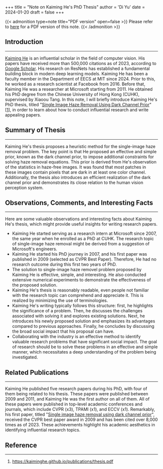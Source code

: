 +++
title = "Note on Kaiming He's PhD Thesis"
author = 'Di Yu'
date = 2024-01-20
draft = false
+++

{{< admonition type=note title="PDF version" open=false >}}
Please refer to [here](/posts/note-kaiming-he/Note_Kaiming_He.pdf) for a PDF version of this note.
{{< /admonition >}}

## Introduction

---

[Kaiming He](https://kaiminghe.github.io/) is an influential scholar in the field of computer vision. His papers have received more than 500,000 citations as of 2023, according to [Google Scholar](https://scholar.google.com/citations?user=DhtAFkwAAAAJ&hl=en&oi=ao). His research on ResNets has established a fundamental building block in modern deep learning models. Kaiming He has been a faculty member in the Department of EECS at MIT since 2024. Prior to this, he worked as a research scientist at Facebook from 2016. Before that, Kaiming He was a researcher at Microsoft starting from 2011. He obtained his PhD degree from the Chinese University of Hong Kong (CUHK), supervised by Xiaoou Tang. In this note, I will briefly introduce Kaiming He's PhD thesis, titled "[Single Image Haze Removal Using Dark Channel Prior](https://kaiminghe.github.io/publications/thesis.pdf)" [[1](#reference)], in order to learn about how to conduct influential research and write appealing papers.

## Summary of Thesis

---

Kaiming He's thesis proposes a heuristic method for the single-image haze removal problem. The key point is that He proposed an effective and simple prior, known as the dark channel prior, to impose additional constraints for solving haze removal equations. This prior is derived from He's observation of the statistics in haze-free images. It was found that most patches in these images contain pixels that are dark in at least one color channel. Additionally, the thesis also introduces an efficient realization of the dark channel prior and demonstrates its close relation to the human vision perception system.

## Observations, Comments, and Interesting Facts

---

Here are some valuable observations and interesting facts about Kaiming He's thesis, which might provide useful insights for writing research papers.

- Kaiming He started serving as a research intern at Microsoft since 2007, the same year when he enrolled as a PhD at CUHK. The research topic of single-image haze removal might be derived from a suggestion of Microsoft's engineers.
- Kaiming He started his PhD journey in 2007, and his first paper was published in 2009 (selected as CVPR Best Paper). Therefore, He had no research outcome during this first two years of PhD.
- The solution to single-image haze removel problem proposed by Kaiming He is effective, simple, and interesting. He also conducted extensive numerical experiments to demonstrate the effectiveness of the proposed solution.
- Kaiming He's thesis is reasonably readable, even people not familiar with the research topic can comprehend and appreciate it. This is realized by minimizing the use of terminologies.
- Kaiming He's writing typically follows this structure: first, he highlights the significance of a problem. Then, he discusses the challenges associated with solving it and explores existing solutions. Next, he introduces his newly proposed solution and emphasizes its advantages compared to previous approaches. Finally, he concludes by discussing the broad social impact that his proposal can have.
- Collaborating with the industry is an effective method to identify valuable research problems that have significant social impact. The goal of research should be to solve these problems in an effective and simple manner, which necessitates a deep understanding of the problem being investigated.

## Related Publications

---

Kaiming He published five research papers during his PhD, with four of them being related to his thesis. These papers were published between 2009 and 2011, and Kaiming He was the first author on all of them. All of these papers were published in top-level academic conferences and journals, which include CVPR (x3), TPAMI (x1), and ECCV (x1). Remarkably, his first paper, titled "[Single image haze removal using dark channel prior](https://doi.org/10.1109/TPAMI.2010.168)", received the CVPR best paper award in 2009 and has been cited over 8,000 times as of 2023. These achievements highlight his academic aesthetics in identifying influential research topics.

## Reference

---

1. https://kaiminghe.github.io/publications/thesis.pdf